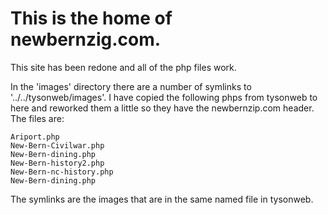 # This is the home of newbernzig.com.

This site has been redone and all of the php files work.

In the 'images' directory there are a number of symlinks to '../../tysonweb/images'. I have copied the following phps from 
tysonweb to here and reworked them a little so they have the newbernzip.com header. The files are:

    Ariport.php
    New-Bern-Civilwar.php
    New-Bern-dining.php
    New-Bern-history2.php
    New-Bern-nc-history.php
    New-Bern-dining.php

The symlinks are the images that are in the same named file in tysonweb.

